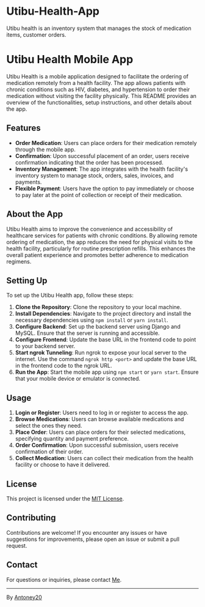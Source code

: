 # Utibu-Health-App
Utibu health is an inventory system that manages the stock of medication items, customer orders.


# Utibu Health Mobile App

Utibu Health is a mobile application designed to facilitate the ordering of medication remotely from a health facility. The app allows patients with chronic conditions such as HIV, diabetes, and hypertension to order their medication without visiting the facility physically. This README provides an overview of the functionalities, setup instructions, and other details about the app.

## Features

- **Order Medication**: Users can place orders for their medication remotely through the mobile app.
- **Confirmation**: Upon successful placement of an order, users receive confirmation indicating that the order has been processed.
- **Inventory Management**: The app integrates with the health facility's inventory system to manage stock, orders, sales, invoices, and payments.
- **Flexible Payment**: Users have the option to pay immediately or choose to pay later at the point of collection or receipt of their medication.

## About the App

Utibu Health aims to improve the convenience and accessibility of healthcare services for patients with chronic conditions. By allowing remote ordering of medication, the app reduces the need for physical visits to the health facility, particularly for routine prescription refills. This enhances the overall patient experience and promotes better adherence to medication regimens.

## Setting Up

To set up the Utibu Health app, follow these steps:

1. **Clone the Repository**: Clone the repository to your local machine.
2. **Install Dependencies**: Navigate to the project directory and install the necessary dependencies using `npm install` or `yarn install`.
3. **Configure Backend**: Set up the backend server using Django and MySQL. Ensure that the server is running and accessible.
4. **Configure Frontend**: Update the base URL in the frontend code to point to your backend server.
5. **Start ngrok Tunneling**: Run ngrok to expose your local server to the internet. Use the command `ngrok http <port>` and update the base URL in the frontend code to the ngrok URL.
6. **Run the App**: Start the mobile app using `npm start` or `yarn start`. Ensure that your mobile device or emulator is connected.

## Usage

1. **Login or Register**: Users need to log in or register to access the app.
2. **Browse Medications**: Users can browse available medications and select the ones they need.
3. **Place Order**: Users can place orders for their selected medications, specifying quantity and payment preference.
4. **Order Confirmation**: Upon successful submission, users receive confirmation of their order.
5. **Collect Medication**: Users can collect their medication from the health facility or choose to have it delivered.

## License

This project is licensed under the [MIT License](LICENSE).

## Contributing

Contributions are welcome! If you encounter any issues or have suggestions for improvements, please open an issue or submit a pull request.

## Contact

For questions or inquiries, please contact [Me](mailto:contact@utibuhealth.com).

---

By [Antoney20](https://www.utibuhealth.com)
